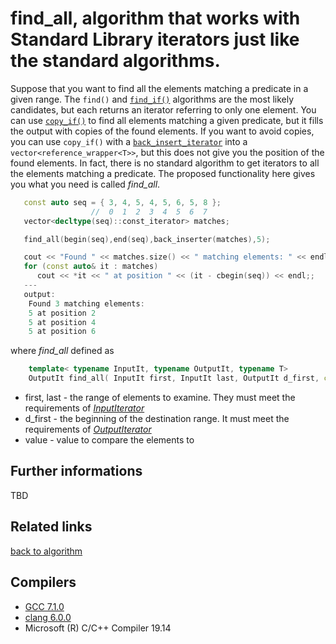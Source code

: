 # find_all, algorithm that works with Standard Library iterators just like the standard algorithms.  
Suppose that you want to find all the elements matching a predicate in a given range.
The `find()` and [`find_if()`](https://en.cppreference.com/w/cpp/algorithm/find) algorithms are the most likely candidates, but each returns an iterator referring to only one element.
You can use [`copy_if()`](https://en.cppreference.com/w/cpp/algorithm/copy) to find all elements matching a given predicate, but it fills the output with copies of the found elements.
If you want to avoid copies, you can use `copy_if()` with a [`back_insert_iterator`](https://en.cppreference.com/w/cpp/iterator/back_insert_iterator) into a `vector<reference_wrapper<T>>`, but this does not give you the position of the found elements.
In fact, there is no standard algorithm to get iterators to all the elements matching a predicate.
The proposed functionality here gives you what you need is called _find_all_. 

```cpp
   const auto seq = { 3, 4, 5, 4, 5, 6, 5, 8 };
                  //  0  1  2  3  4  5  6  7
   vector<decltype(seq)::const_iterator> matches;

   find_all(begin(seq),end(seq),back_inserter(matches),5);

   cout << "Found " << matches.size() << " matching elements: " << endl;
   for (const auto& it : matches)
      cout << *it << " at position " << (it - cbegin(seq)) << endl;;
   ---
   output: 
    Found 3 matching elements: 
    5 at position 2
    5 at position 4
    5 at position 6
```


where _find_all_ defined as
```cpp
    template< typename InputIt, typename OutputIt, typename T>
    OutputIt find_all( InputIt first, InputIt last, OutputIt d_first, const T& value)
```
* first, last - the range of elements to examine. They must meet the requirements of [_InputIterator_](https://en.cppreference.com/w/cpp/named_req/InputIterator)  
* d_first - the beginning of the destination range. It must meet the requirements of [_OutputIterator_](https://en.cppreference.com/w/cpp/named_req/OutputIterator)
* value - value to compare the elements to

## Further informations
TBD

## Related links
[back to algorithm](../)

## Compilers
* [GCC 7.1.0](https://wandbox.org/)
* [clang 6.0.0](https://wandbox.org/)
* Microsoft (R) C/C++ Compiler 19.14 
